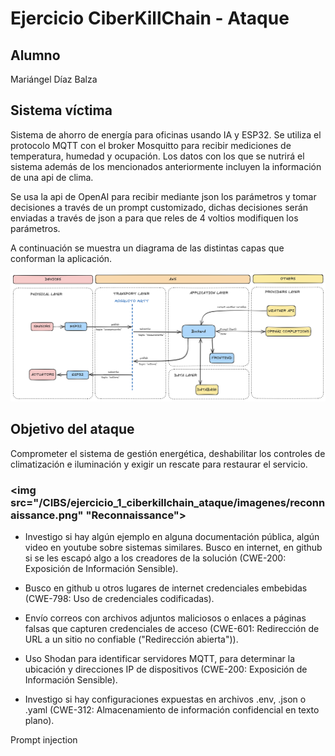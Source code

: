 # Ejercicio CiberKillChain - Ataque

## Alumno

Mariángel Díaz Balza

## Sistema víctima

Sistema de ahorro de energía para oficinas usando IA y ESP32. Se utiliza el protocolo MQTT con el broker Mosquitto para recibir mediciones de temperatura, humedad y ocupación. Los datos con los que se nutrirá el sistema además de los mencionados anteriormente incluyen la información de una api de clima.

Se usa la api de OpenAI para recibir mediante json los parámetros y tomar decisiones a través de un prompt customizado, dichas decisiones serán enviadas a través de json a para que reles de 4 voltios modifiquen los parámetros.

A continuación se muestra un diagrama de las distintas capas que conforman la aplicación.

<img src="/CIBS/ejercicio_1_ciberkillchain_ataque/imagenes/diagramaTF.png">

## Objetivo del ataque

Comprometer el sistema de gestión energética, deshabilitar los controles de climatización e iluminación y exigir un rescate para restaurar el servicio.

### <img src="/CIBS/ejercicio_1_ciberkillchain_ataque/imagenes/reconnaissance.png" "Reconnaissance">


- Investigo si hay algún ejemplo en alguna documentación pública, algún video en youtube sobre sistemas similares. Busco en internet, en github si se les escapó algo a los creadores de la solución (CWE-200: Exposición de Información Sensible).

- Busco en github u otros lugares de internet credenciales embebidas (CWE-798: Uso de credenciales codificadas).

- Envío correos con archivos adjuntos maliciosos o enlaces a páginas falsas que capturen credenciales de acceso (CWE-601: Redirección de URL a un sitio no confiable ("Redirección abierta")).

- Uso Shodan para identificar servidores MQTT, para determinar la ubicación y direcciones IP de dispositivos (CWE-200: Exposición de Información Sensible).

- Investigo si hay configuraciones expuestas en archivos .env, .json o .yaml (CWE-312: Almacenamiento de información confidencial en texto plano).

Prompt injection


